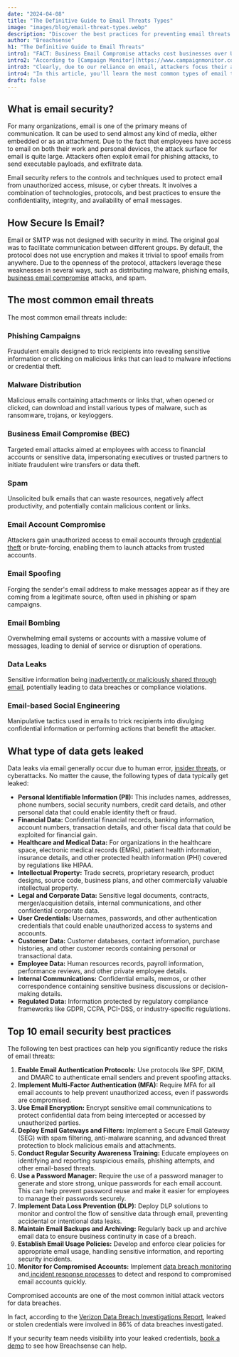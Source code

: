 ```yaml
---
date: "2024-04-08"
title: "The Definitive Guide to Email Threats Types"
image: "images/blog/email-threat-types.webp"
description: "Discover the best practices for preventing email threats. Learn the most common email threats and how to prevent them."
author: "Breachsense"
h1: "The Definitive Guide to Email Threats"
intro1: "FACT: Business Email Compromise attacks cost businesses over USD 2.9 billion last year ([FBI](https://www.ic3.gov/Media/PDF/AnnualReport/2023_IC3Report.pdf))"
intro2: "According to [Campaign Monitor](https://www.campaignmonitor.com/blog/email-marketing/shocking-truth-about-how-many-emails-sent/), the average employee receives 121 emails every workday."
intro3: "Clearly, due to our reliance on email, attackers focus their attention there as well."
intro4: "In this article, you'll learn the most common types of email threats and how to protect against them."
draft: false
---
```

## What is email security?

For many organizations, email is one of the primary means of communication. It can be used to send almost any kind of media, either embedded or as an attachment. Due to the fact that employees have access to email on both their work and personal devices, the attack surface for email is quite large. Attackers often exploit email for phishing attacks, to send executable payloads, and exfiltrate data.

Email security refers to the controls and techniques used to protect email from unauthorized access, misuse, or cyber threats. It involves a combination of technologies, protocols, and best practices to ensure the confidentiality, integrity, and availability of email messages.

## How Secure Is Email?

Email or SMTP was not designed with security in mind. The original goal was to facilitate communication between different groups. By default, the protocol does not use encryption and makes it trivial to spoof emails from anywhere. Due to the openness of the protocol, attackers leverage these weaknesses in several ways, such as distributing malware, phishing emails, [business email compromise](https://www.breachsense.com/blog/business-email-compromise-data-theft/) attacks, and spam.

## The most common email threats

The most common email threats include:

### Phishing Campaigns

Fraudulent emails designed to trick recipients into revealing sensitive information or clicking on malicious links that can lead to malware infections or credential theft.

### Malware Distribution

Malicious emails containing attachments or links that, when opened or clicked, can download and install various types of malware, such as ransomware, trojans, or keyloggers.

### Business Email Compromise (BEC)

Targeted email attacks aimed at employees with access to financial accounts or sensitive data, impersonating executives or trusted partners to initiate fraudulent wire transfers or data theft.

### Spam

 Unsolicited bulk emails that can waste resources, negatively affect productivity, and potentially contain malicious content or links.

### Email Account Compromise

Attackers gain unauthorized access to email accounts through [credential theft](https://www.breachsense.com/blog/data-theft/) or brute-forcing, enabling them to launch attacks from trusted accounts.

### Email Spoofing

Forging the sender's email address to make messages appear as if they are coming from a legitimate source, often used in phishing or spam campaigns.

### Email Bombing

Overwhelming email systems or accounts with a massive volume of messages, leading to denial of service or disruption of operations.

### Data Leaks

 Sensitive information being [inadvertently or maliciously shared through email](https://www.breachsense.com/blog/data-breach-human-error/), potentially leading to data breaches or compliance violations.

### Email-based Social Engineering

Manipulative tactics used in emails to trick recipients into divulging confidential information or performing actions that benefit the attacker.

## What type of data gets leaked

Data leaks via email generally occur due to human error, [insider threats](https://www.breachsense.com/blog/insider-threat/), or cyberattacks. No matter the cause, the following types of data typically get leaked:

- **Personal Identifiable Information (PII):** This includes names, addresses, phone numbers, social security numbers, credit card details, and other personal data that could enable identity theft or fraud.
- **Financial Data:** Confidential financial records, banking information, account numbers, transaction details, and other fiscal data that could be exploited for financial gain.
- **Healthcare and Medical Data:** For organizations in the healthcare space, electronic medical records (EMRs), patient health information, insurance details, and other protected health information (PHI) covered by regulations like HIPAA.
- **Intellectual Property:** Trade secrets, proprietary research, product designs, source code, business plans, and other commercially valuable intellectual property.
- **Legal and Corporate Data:** Sensitive legal documents, contracts, merger/acquisition details, internal communications, and other confidential corporate data.
- **User Credentials:** Usernames, passwords, and other authentication credentials that could enable unauthorized access to systems and accounts.
- **Customer Data:** Customer databases, contact information, purchase histories, and other customer records containing personal or transactional data.
- **Employee Data:** Human resources records, payroll information, performance reviews, and other private employee details.
- **Internal Communications:** Confidential emails, memos, or other correspondence containing sensitive business discussions or decision-making details.
- **Regulated Data:** Information protected by regulatory compliance frameworks like GDPR, CCPA, PCI-DSS, or industry-specific regulations.

## Top 10 email security best practices

The following ten best practices can help you significantly reduce the risks of email threats:

1. **Enable Email Authentication Protocols:** Use protocols like SPF, DKIM, and DMARC to authenticate email senders and prevent spoofing attacks.
2. **Implement Multi-Factor Authentication (MFA):** Require MFA for all email accounts to help prevent unauthorized access, even if passwords are compromised.
3. **Use Email Encryption:** Encrypt sensitive email communications to protect confidential data from being intercepted or accessed by unauthorized parties.
4. **Deploy Email Gateways and Filters:** Implement a Secure Email Gateway (SEG) with spam filtering, anti-malware scanning, and advanced threat protection to block malicious emails and attachments.
5. **Conduct Regular Security Awareness Training:** Educate employees on identifying and reporting suspicious emails, phishing attempts, and other email-based threats.
6. **Use a Password Manager:** Require the use of a password manager to generate and store strong, unique passwords for each email account. This can help prevent password reuse and make it easier for employees to manage their passwords securely.
7. **Implement Data Loss Prevention (DLP):** Deploy DLP solutions to monitor and control the flow of sensitive data through email, preventing accidental or intentional data leaks.
8. **Maintain Email Backups and Archiving:** Regularly back up and archive email data to ensure business continuity in case of a breach.
9. **Establish Email Usage Policies:** Develop and enforce clear policies for appropriate email usage, handling sensitive information, and reporting security incidents.
10. **Monitor for Compromised Accounts:** Implement [data breach monitoring](https://www.breachsense.com/data-breach-monitoring/) and[ incident response processes](https://www.breachsense.com/blog/data-breach-response/) to detect and respond to compromised email accounts quickly.

Compromised accounts are one of the most common initial attack vectors for data breaches.

In fact, according to the [Verizon Data Breach Investigations Report](https://www.verizon.com/business/resources/reports/dbir/), leaked or stolen credentials were involved in 86% of data breaches investigated.

If your security team needs visibility into your leaked credentials, [book a demo](https://www.breachsense.com/book-demo/) to see how Breachsense can help.
